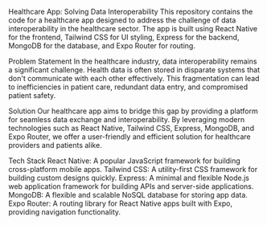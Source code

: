 Healthcare App: Solving Data Interoperability
This repository contains the code for a healthcare app designed to address the challenge of data interoperability in the healthcare sector. The app is built using React Native for the frontend, Tailwind CSS for UI styling, Express for the backend, MongoDB for the database, and Expo Router for routing.

Problem Statement
In the healthcare industry, data interoperability remains a significant challenge. Health data is often stored in disparate systems that don't communicate with each other effectively. This fragmentation can lead to inefficiencies in patient care, redundant data entry, and compromised patient safety.

Solution
Our healthcare app aims to bridge this gap by providing a platform for seamless data exchange and interoperability. By leveraging modern technologies such as React Native, Tailwind CSS, Express, MongoDB, and Expo Router, we offer a user-friendly and efficient solution for healthcare providers and patients alike.

Tech Stack
React Native: A popular JavaScript framework for building cross-platform mobile apps.
Tailwind CSS: A utility-first CSS framework for building custom designs quickly.
Express: A minimal and flexible Node.js web application framework for building APIs and server-side applications.
MongoDB: A flexible and scalable NoSQL database for storing app data.
Expo Router: A routing library for React Native apps built with Expo, providing navigation functionality.

